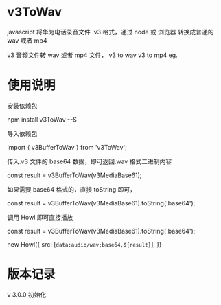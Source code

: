 # v3ToWav

javascript 将华为电话录音文件 .v3 格式，通过 node 或 浏览器 转换成普通的 wav 或者 mp4

v3 音频文件转 wav 或者 mp4 文件，
v3 to wav
v3 to mp4
eg.

# 使用说明

安装依赖包

npm install v3ToWav --S

导入依赖包

import { v3BufferToWav } from 'v3ToWav';

传入.v3 文件的 base64 数据，即可返回.wav 格式二进制内容

const result = v3BufferToWav(v3MediaBase61);

如果需要 base64 格式的，直接 toString 即可，

const result = v3BufferToWav(v3MediaBase61).toString('base64');

调用 Howl 即可直接播放

const result = v3BufferToWav(v3MediaBase61).toString('base64');

new Howl({
src: [`data:audio/wav;base64,${result}`],
})

# 版本记录

v 3.0.0
初始化

